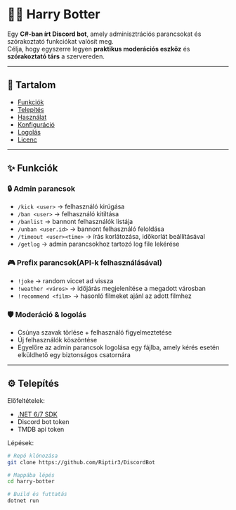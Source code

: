 # 🧙‍♂️ Harry Botter

Egy **C#-ban írt Discord bot**, amely adminisztrációs parancsokat és szórakoztató funkciókat valósít meg.  
Célja, hogy egyszerre legyen **praktikus moderációs eszköz** és **szórakoztató társ** a szervereden.  

---

## 📖 Tartalom
- [Funkciók](#-funkciók)
- [Telepítés](#-telepítés)
- [Használat](#-használat)
- [Konfiguráció](#-konfiguráció)
- [Logolás](#-logolás)
- [Licenc](#-licenc)

---

## ✨ Funkciók

### 🔒 Admin parancsok
- `/kick <user>` → felhasználó kirúgása  
- `/ban <user>` → felhasználó kitiltása
- `/banlist` → bannont felhasználók listája
- `/unban <user.id>` → bannont felhasználó feloldása
- `/timeout <user><time>` → írás korlátozása, időkorlát beállításával
- `/getlog` → admin parancsokhoz tartozó log file lekérése

### 🎮 Prefix parancsok(API-k felhasználásával)
- `!joke` → random viccet ad vissza   
- `!weather <város>` → időjárás megjelenítése a megadott városban  
- `!recommend <film>` → hasonló filmeket ajánl az adott filmhez  

### 🛡️ Moderáció & logolás
- Csúnya szavak törlése + felhasználó figyelmeztetése  
- Új felhasználók köszöntése  
- Egyelőre az admin parancsok logolása egy fájlba, amely kérés esetén elküldhető egy biztonságos csatornára  

---

## ⚙️ Telepítés

Előfeltételek:
- [.NET 6/7 SDK](https://dotnet.microsoft.com/)  
- Discord bot token
- TMDB api token

Lépések:
```bash
# Repó klónozása
git clone https://github.com/Riptir3/DiscordBot

# Mappába lépés
cd harry-botter

# Build és futtatás
dotnet run
